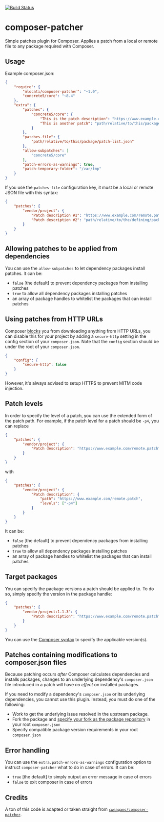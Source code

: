 [![Build Status](https://travis-ci.org/mlocati/composer-patcher.svg?branch=master)](https://travis-ci.org/mlocati/composer-patcher)

# composer-patcher

Simple patches plugin for Composer.
Applies a patch from a local or remote file to any package required with Composer.

## Usage

Example composer.json:

```json
{
    "require": {
        "mlocati/composer-patcher": "~1.0",
        "concrete5/core": "~8.4"
    },
    "extra": {
        "patches": {
            "concrete5/core": {
                "This is the patch description": "https://www.example.com/remote.patch",
                "This is another patch": "path/relative/to/this/package/local.patch"
            }
        },
        "patches-file": {
            "path/relative/to/this/package/patch-list.json"
        },
        "allow-subpatches": [
            "concrete5/core"
        ],
        "patch-errors-as-warnings": true,
        "patch-temporary-folder": "/var/tmp"
    }
}

```

If you use the `patches-file` configuration key, it must be a local or remote JSON file with this syntax:

```json
{
    "patches": {
        "vendor/project": {
            "Patch description #1": "https://www.example.com/remote.patch",
            "Patch description #2": "path/relative/to/the/defining/package/local.patch"
        }
    }
}
```

## Allowing patches to be applied from dependencies

You can use the `allow-subpatches` to let dependency packages install patches.
It can be:
- `false` [the default] to prevent dependency packages from installing patches
- `true` to allow all dependency packages installing patches
- an array of package handles to whitelist the packages that can install patches


## Using patches from HTTP URLs

Composer [blocks](https://getcomposer.org/doc/06-config.md#secure-http) you from downloading anything from HTTP URLs, you can disable this for your project by adding a `secure-http` setting in the config section of your `composer.json`. Note that the `config` section should be under the root of your `composer.json`.

```json
{
    "config": {
        "secure-http": false
    }
}
```

However, it's always advised to setup HTTPS to prevent MITM code injection.

## Patch levels

In order to specify the level of a patch, you can use the extended form of the patch path.
For example, if the patch level for a patch should be `-p4`, you can replace

```json
{
    "patches": {
        "vendor/project": {
            "Patch description": "https://www.example.com/remote.patch",
        }
    }
}
```
with
```json
{
    "patches": {
        "vendor/project": {
            "Patch description": {
                "path": "https://www.example.com/remote.patch",
                "levels": ["-p4"]
            }
        }
    }
}
```

It can be:
- `false` [the default] to prevent dependency packages from installing patches
- `true` to allow all dependency packages installing patches
- an array of package handles to whitelist the packages that can install patches


## Target packages

You can specify the package versions a patch should be applied to.
To do so, simply specify the version in the package handle:

```json
{
    "patches": {
        "vendor/project:1.1.3": {
            "Patch description": "https://www.example.com/remote.patch",
        }
    }
}
```

You can use the [Composer syntax](https://getcomposer.org/doc/articles/versions.md) to specify the applicable version(s).


## Patches containing modifications to composer.json files

Because patching occurs _after_ Composer calculates dependencies and installs packages, changes to an underlying dependency's `composer.json` file introduced in a patch will have _no effect_ on installed packages.

If you need to modify a dependency's `composer.json` or its underlying dependencies, you cannot use this plugin. Instead, you must do one of the following:
- Work to get the underlying issue resolved in the upstream package.
- Fork the package and [specify your fork as the package repository](https://getcomposer.org/doc/05-repositories.md#vcs) in your root `composer.json`
- Specify compatible package version requirements in your root `composer.json`

## Error handling

You can use the `extra.patch-errors-as-warnings` configuration option to instruct `composer-patcher` what to do in case of errors.
It can be:
- `true` [the default] to simply output an error message in case of errors
- `false` to exit composer in case of errors

## Credits

A ton of this code is adapted or taken straight from [`cweagans/composer-patcher`](https://github.com/cweagans/composer-patcher).
